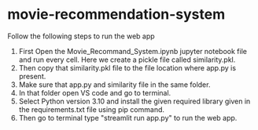 # movie-recommendation-system


Follow the following steps to run the web app

1. First Open the Movie_Recommand_System.ipynb jupyter notebook file and run every cell. Here we create a pickle file called similarity.pkl.
2. Then copy that similarity.pkl file to the file location where app.py is present.
3. Make sure that app.py and similarity file in the same folder.
4. In that folder open VS code and go to terminal.
5. Select Python version 3.10 and install the given required library given in the requirements.txt file using pip command.
6. Then go to terminal type "streamlit run app.py" to run the web app.
